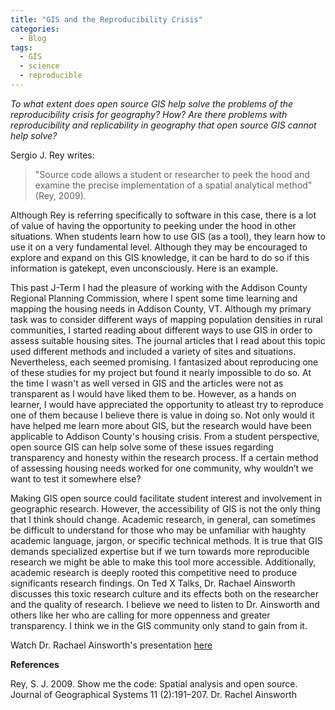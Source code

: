 ```yaml
---
title: "GIS and the Reproducibility Crisis"
categories:
  - Blog
tags:
  - GIS
  - science
  - reproducible 
---
```


*To what extent does open source GIS help solve the problems of the reproducibility crisis for geography? How? Are there problems with reproducibility and replicability in geography that open source GIS cannot help solve?*

Sergio J. Rey writes: 
> "Source code allows a student or researcher to peek the hood and examine the precise implementation of a spatial analytical method" (Rey, 2009).

 Although Rey is referring specifically to software in this case, there is a lot of value of having the opportunity to peeking under the hood in other situations. When students learn how to use GIS (as a tool), they learn how to use it on a very fundamental level. Although they may be encouraged to explore and expand on this GIS knowledge, it can be hard to do so if this information is gatekept, even unconsciously. Here is an example.

This past J-Term I had the pleasure of  working with the Addison County Regional Planning Commission, where I spent some time learning and mapping the housing needs in Addison County, VT. Although my primary task was to consider different ways of mapping population densities in rural communities, I started reading about different ways to use GIS in order to assess suitable housing sites. The journal articles that I read about this topic used different methods and included a variety of sites and situations. Nevertheless, each seemed promising. I fantasized about reproducing one of these studies for my project but found it nearly impossible to do so. At the time I wasn't as well versed in GIS and the articles were not as transparent as I would have liked them to be. However, as a hands on learner, I would have appreciated the opportunity to atleast try to reproduce one of them because I believe there is value in doing so. Not only would it have helped me learn more about GIS, but the research would have been applicable to Addison County's housing crisis. From a student perspective, open source GIS can help solve some of these issues regarding transparency and honesty within the research process. If a certain method of assessing housing needs worked for one community, why wouldn’t we want to test it somewhere else?

Making GIS open source could facilitate student interest and involvement in geographic research. However, the accessibility of GIS is not the only thing that I think should change. Academic research, in general, can sometimes be difficult to understand for those who may be unfamiliar with haughty academic language, jargon, or specific technical methods. It is true that GIS demands specialized expertise but if we turn towards more reproducible research we might be able to make this tool more accessible. Additionally, academic research is deeply rooted this competitive need to produce significants research findings. On Ted X Talks, Dr. Rachael Ainsworth discusses this toxic research culture and its effects both on the researcher and the quality of research. I believe we need to listen to Dr. Ainsworth and others like her who are calling for more oppenness and greater transparency. I think we in the GIS community only stand to gain from it. 

Watch Dr. Rachael Ainsworth's presentation [here](https://www.youtube.com/watch?v=c-bemNZ-IqA)

**References**

Rey, S. J. 2009. Show me the code: Spatial analysis and open source. Journal of Geographical Systems 11 (2):191–207.
Dr. Rachel Ainsworth